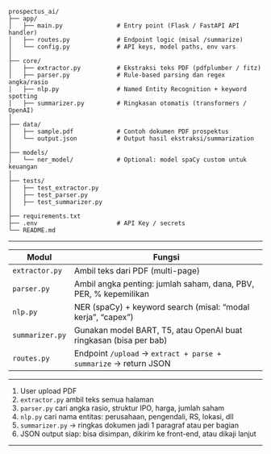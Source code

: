 ```
prospectus_ai/
├── app/
│   ├── main.py               # Entry point (Flask / FastAPI API handler)
│   ├── routes.py             # Endpoint logic (misal /summarize)
│   └── config.py             # API keys, model paths, env vars
│
├── core/
│   ├── extractor.py          # Ekstraksi teks PDF (pdfplumber / fitz)
│   ├── parser.py             # Rule-based parsing dan regex angka/rasio
│   ├── nlp.py                # Named Entity Recognition + keyword spotting
│   ├── summarizer.py         # Ringkasan otomatis (transformers / OpenAI)
│
├── data/
│   ├── sample.pdf            # Contoh dokumen PDF prospektus
│   └── output.json           # Output hasil ekstraksi/summarization
│
├── models/
│   └── ner_model/            # Optional: model spaCy custom untuk keuangan
│
├── tests/
│   ├── test_extractor.py
│   ├── test_parser.py
│   ├── test_summarizer.py
│
├── requirements.txt
├── .env                      # API Key / secrets
└── README.md
```

---

| Modul         | Fungsi                                                                 |
|---------------|------------------------------------------------------------------------|
| `extractor.py`| Ambil teks dari PDF (multi-page)                                       |
| `parser.py`   | Ambil angka penting: jumlah saham, dana, PBV, PER, % kepemilikan       |
| `nlp.py`      | NER (spaCy) + keyword search (misal: “modal kerja”, “capex”)          |
| `summarizer.py`| Gunakan model BART, T5, atau OpenAI buat ringkasan (bisa per bab)    |
| `routes.py`   | Endpoint `/upload` → `extract + parse + summarize` → return JSON      |

---

1. User upload PDF
2. `extractor.py` ambil teks semua halaman
3. `parser.py` cari angka rasio, struktur IPO, harga, jumlah saham
4. `nlp.py` cari nama entitas: perusahaan, pengendali, RS, lokasi, dll
5. `summarizer.py` → ringkas dokumen jadi 1 paragraf atau per bagian
6. JSON output siap: bisa disimpan, dikirim ke front-end, atau dikaji lanjut

---
